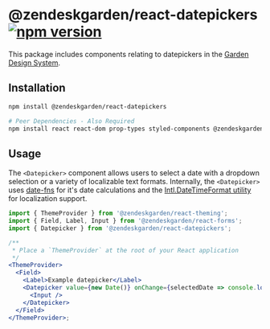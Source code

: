 # @zendeskgarden/react-datepickers [![npm version](https://flat.badgen.net/npm/v/@zendeskgarden/react-datepickers)](https://www.npmjs.com/package/@zendeskgarden/react-datepickers)

This package includes components relating to datepickers in the
[Garden Design System](https://zendeskgarden.github.io/).

## Installation

```sh
npm install @zendeskgarden/react-datepickers

# Peer Dependencies - Also Required
npm install react react-dom prop-types styled-components @zendeskgarden/react-theming
```

## Usage

The `<Datepicker>` component allows users to select a
date with a dropdown selection or a variety of localizable
text formats. Internally, the `<Datepicker>` uses [date-fns](https://date-fns.org/)
for it's date calculations and the [Intl.DateTimeFormat utility](https://developer.mozilla.org/en-US/docs/Web/JavaScript/Reference/Global_Objects/DateTimeFormat)
for localization support.

```jsx
import { ThemeProvider } from '@zendeskgarden/react-theming';
import { Field, Label, Input } from '@zendeskgarden/react-forms';
import { Datepicker } from '@zendeskgarden/react-datepickers';

/**
 * Place a `ThemeProvider` at the root of your React application
 */
<ThemeProvider>
  <Field>
    <Label>Example datepicker</Label>
    <Datepicker value={new Date()} onChange={selectedDate => console.log(selectedDate)}>
      <Input />
    </Datepicker>
  </Field>
</ThemeProvider>;
```

